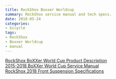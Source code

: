 ```yaml
---
title: RockShox Boxxer Worldcup
summary: RockShox service manual and tech specs.
date: 2018-05-24
categories:
- bicycle
tags:
- RockShox
- Boxxer Worldcup
- manual
---
```


[RockShox BoXXer World Cup Product Description](https://www.sram.com/rockshox/products/boxxer-world-cup#service)
<br>
<a href="https://s3-us-west-1.amazonaws.com/mikejobrienmedia/rockshox_boxxer_wc_service_manual.pdf">2015-2018 BoXXer World Cup Service Manual</a>
<br>
<a href="https://s3-us-west-1.amazonaws.com/mikejobrienmedia/rockshox_tech_spec.pdf">RockShox 2018 Front Suspension Specifications</a>
